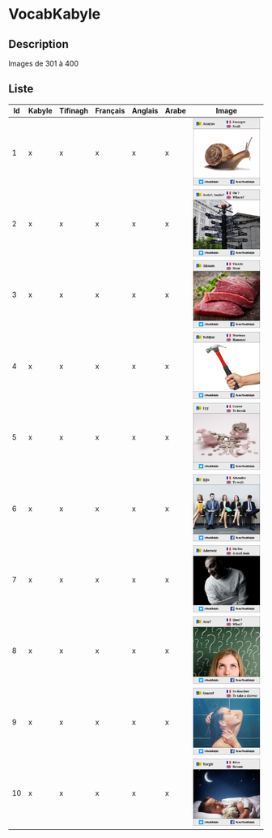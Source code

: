 
# VocabKabyle
## Description

Images de 301 à 400

## Liste
| Id        | Kabyle          | Tifinagh      | Français        | Anglais             | Arabe        | Image             |
|-----------|-----------------|---------------|-----------------|---------------------|--------------|-------------------|
| 1         | x               | x             | x               | x                   | x            | ![Image1][Img1]   |
| 2         | x               | x             | x               | x                   | x            | ![Image2][Img2]   |
| 3         | x               | x             | x               | x                   | x            | ![Image3][Img3]   |
| 4         | x               | x             | x               | x                   | x            | ![Image4][Img4]   |
| 5         | x               | x             | x               | x                   | x            | ![Image5][Img5]   |
| 6         | x               | x             | x               | x                   | x            | ![Image6][Img6]   |
| 7         | x               | x             | x               | x                   | x            | ![Image7][Img7]   |
| 8         | x               | x             | x               | x                   | x            | ![Image8][Img8]   |
| 9         | x               | x             | x               | x                   | x            | ![Image9][Img9]   |
| 10        | x               | x             | x               | x                   | x            | ![Image10][Img10] |




[Img1]:https://raw.githubusercontent.com/VocabKabyle/VocabKabyle/master/Type_1/images/301.png
[Img2]:https://raw.githubusercontent.com/VocabKabyle/VocabKabyle/master/Type_1/images/302.png
[Img3]:https://raw.githubusercontent.com/VocabKabyle/VocabKabyle/master/Type_1/images/303.png
[Img4]:https://raw.githubusercontent.com/VocabKabyle/VocabKabyle/master/Type_1/images/304.png
[Img5]:https://raw.githubusercontent.com/VocabKabyle/VocabKabyle/master/Type_1/images/305.png
[Img6]:https://raw.githubusercontent.com/VocabKabyle/VocabKabyle/master/Type_1/images/306.png
[Img7]:https://raw.githubusercontent.com/VocabKabyle/VocabKabyle/master/Type_1/images/307.png
[Img8]:https://raw.githubusercontent.com/VocabKabyle/VocabKabyle/master/Type_1/images/308.png
[Img9]:https://raw.githubusercontent.com/VocabKabyle/VocabKabyle/master/Type_1/images/309.png
[Img10]:https://raw.githubusercontent.com/VocabKabyle/VocabKabyle/master/Type_1/images/310.png
